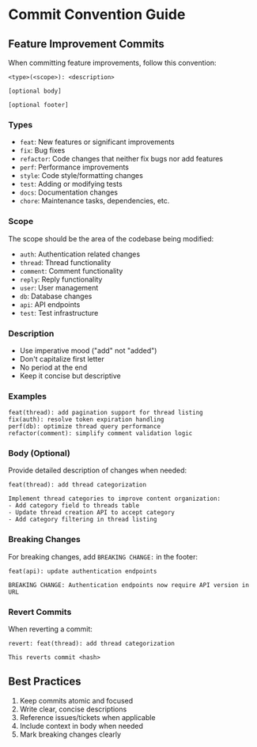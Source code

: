 # Commit Convention Guide

## Feature Improvement Commits

When committing feature improvements, follow this convention:

```
<type>(<scope>): <description>

[optional body]

[optional footer]
```

### Types

- `feat`: New features or significant improvements
- `fix`: Bug fixes
- `refactor`: Code changes that neither fix bugs nor add features
- `perf`: Performance improvements
- `style`: Code style/formatting changes
- `test`: Adding or modifying tests
- `docs`: Documentation changes
- `chore`: Maintenance tasks, dependencies, etc.

### Scope

The scope should be the area of the codebase being modified:

- `auth`: Authentication related changes
- `thread`: Thread functionality
- `comment`: Comment functionality
- `reply`: Reply functionality
- `user`: User management
- `db`: Database changes
- `api`: API endpoints
- `test`: Test infrastructure

### Description

- Use imperative mood ("add" not "added")
- Don't capitalize first letter
- No period at the end
- Keep it concise but descriptive

### Examples

```
feat(thread): add pagination support for thread listing
fix(auth): resolve token expiration handling
perf(db): optimize thread query performance
refactor(comment): simplify comment validation logic
```

### Body (Optional)

Provide detailed description of changes when needed:

```
feat(thread): add thread categorization

Implement thread categories to improve content organization:
- Add category field to threads table
- Update thread creation API to accept category
- Add category filtering in thread listing
```

### Breaking Changes

For breaking changes, add `BREAKING CHANGE:` in the footer:

```
feat(api): update authentication endpoints

BREAKING CHANGE: Authentication endpoints now require API version in URL
```

### Revert Commits

When reverting a commit:

```
revert: feat(thread): add thread categorization

This reverts commit <hash>
```

## Best Practices

1. Keep commits atomic and focused
2. Write clear, concise descriptions
3. Reference issues/tickets when applicable
4. Include context in body when needed
5. Mark breaking changes clearly